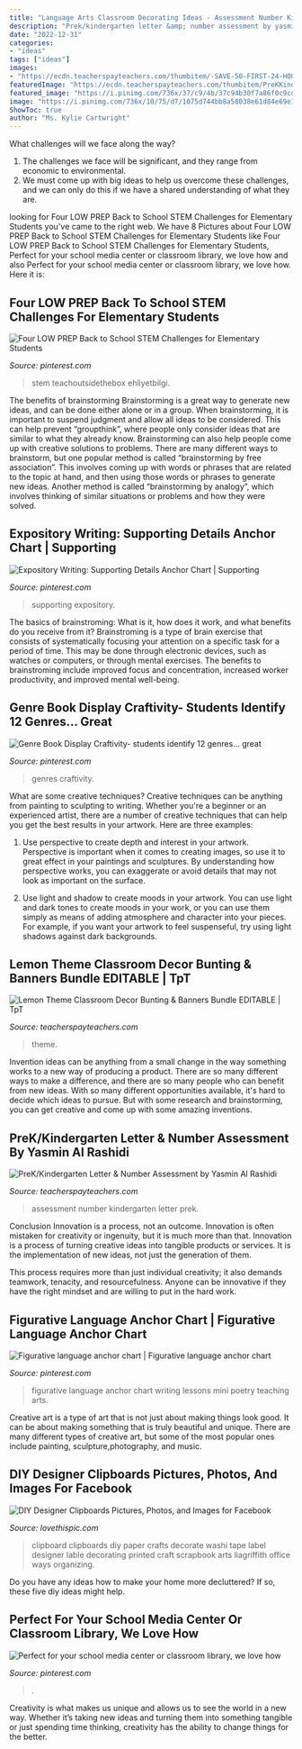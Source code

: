 ```yaml
---
title: "Language Arts Classroom Decorating Ideas - Assessment Number Kindergarten Letter Prek"
description: "Prek/kindergarten letter &amp; number assessment by yasmin al rashidi"
date: "2022-12-31"
categories:
- "ideas"
tags: ["ideas"]
images:
- "https://ecdn.teacherspayteachers.com/thumbitem/-SAVE-50-FIRST-24-HOURS-Lemon-Theme-Classroom-Decor-Bunting-Banners-4792631-1568004004/original-4792631-4.jpg"
featuredImage: "https://ecdn.teacherspayteachers.com/thumbitem/PreKKindergarten-Letter-Number-Assessment-1396371919/original-690071-2.jpg"
featured_image: "https://i.pinimg.com/736x/37/c9/4b/37c94b30f7a86f0c9cd2caa2aee08f21--expository-writing-anchor-chart.jpg"
image: "https://i.pinimg.com/736x/10/75/d7/1075d744bb8a58038e61d84e69e1a942.jpg"
ShowToc: true
author: "Ms. Kylie Cartwright"
---
```



What challenges will we face along the way?
1. The challenges we face will be significant, and they range from economic to environmental. 
2. We must come up with big ideas to help us overcome these challenges, and we can only do this if we have a shared understanding of what they are.

	

		
looking for Four LOW PREP Back to School STEM Challenges for Elementary Students you've came to the right web. We have 8 Pictures about Four LOW PREP Back to School STEM Challenges for Elementary Students like Four LOW PREP Back to School STEM Challenges for Elementary Students, Perfect for your school media center or classroom library, we love how and also Perfect for your school media center or classroom library, we love how. Here it is:
		
    
## Four LOW PREP Back To School STEM Challenges For Elementary Students

<img loading=lazy src="https://i.pinimg.com/736x/3b/cd/df/3bcddfc1b10413b689cb0e707b4e686f.jpg" onerror="this.onerror=null;this.src='https://tse3.mm.bing.net/th?id=OIP.RlPqp-nvzUBaRuiknkSJpAHaLH&amp;pid=15.1';" alt="Four LOW PREP Back to School STEM Challenges for Elementary Students">

_Source: pinterest.com_

>stem teachoutsidethebox ehliyetbilgi. 

	

The benefits of brainstorming
Brainstorming is a great way to generate new ideas, and can be done either alone or in a group. When brainstorming, it is important to suspend judgment and allow all ideas to be considered. This can help prevent “groupthink”, where people only consider ideas that are similar to what they already know. Brainstorming can also help people come up with creative solutions to problems.
There are many different ways to brainstorm, but one popular method is called “brainstorming by free association”. This involves coming up with words or phrases that are related to the topic at hand, and then using those words or phrases to generate new ideas. Another method is called “brainstorming by analogy”, which involves thinking of similar situations or problems and how they were solved.

    
## Expository Writing: Supporting Details Anchor Chart | Supporting

<img loading=lazy src="https://i.pinimg.com/736x/37/c9/4b/37c94b30f7a86f0c9cd2caa2aee08f21--expository-writing-anchor-chart.jpg" onerror="this.onerror=null;this.src='https://tse1.mm.bing.net/th?id=OIP.6B3LlnS8RNTe19aTBWO2GwHaJ3&amp;pid=15.1';" alt="Expository Writing: Supporting Details Anchor Chart | Supporting">

_Source: pinterest.com_

>supporting expository. 

	

The basics of brainstroming: What is it, how does it work, and what benefits do you receive from it?
Brainstroming is a type of brain exercise that consists of systematically focusing your attention on a specific task for a period of time. This may be done through electronic devices, such as watches or computers, or through mental exercises. The benefits to brainstroming include improved focus and concentration, increased worker productivity, and improved mental well-being.

    
## Genre Book Display Craftivity- Students Identify 12 Genres... Great

<img loading=lazy src="https://i.pinimg.com/736x/b5/f7/c9/b5f7c9d68b952a69c5361772b7635a17.jpg" onerror="this.onerror=null;this.src='https://tse1.mm.bing.net/th?id=OIP.uaWsKNwlqqXyAWMkXNj45AHaMx&amp;pid=15.1';" alt="Genre Book Display Craftivity- students identify 12 genres... great">

_Source: pinterest.com_

>genres craftivity. 

	

What are some creative techniques?
Creative techniques can be anything from painting to sculpting to writing. Whether you're a beginner or an experienced artist, there are a number of creative techniques that can help you get the best results in your artwork. Here are three examples:
1. Use perspective to create depth and interest in your artwork. Perspective is important when it comes to creating images, so use it to great effect in your paintings and sculptures. By understanding how perspective works, you can exaggerate or avoid details that may not look as important on the surface.

2. Use light and shadow to create moods in your artwork. You can use light and dark tones to create moods in your work, or you can use them simply as means of adding atmosphere and character into your pieces. For example, if you want your artwork to feel suspenseful, try using light shadows against dark backgrounds.

    
## Lemon Theme Classroom Decor Bunting &amp; Banners Bundle EDITABLE | TpT

<img loading=lazy src="https://ecdn.teacherspayteachers.com/thumbitem/-SAVE-50-FIRST-24-HOURS-Lemon-Theme-Classroom-Decor-Bunting-Banners-4792631-1568004004/original-4792631-4.jpg" onerror="this.onerror=null;this.src='https://tse4.mm.bing.net/th?id=OIP.vRnXvZjAtUZ89FvVDq0kwAAAAA&amp;pid=15.1';" alt="Lemon Theme Classroom Decor Bunting &amp; Banners Bundle EDITABLE | TpT">

_Source: teacherspayteachers.com_

>theme. 

	

Invention ideas can be anything from a small change in the way something works to a new way of producing a product. There are so many different ways to make a difference, and there are so many people who can benefit from new ideas. With so many different opportunities available, it's hard to decide which ideas to pursue. But with some research and brainstorming, you can get creative and come up with some amazing inventions.

    
## PreK/Kindergarten Letter &amp; Number Assessment By Yasmin Al Rashidi

<img loading=lazy src="https://ecdn.teacherspayteachers.com/thumbitem/PreKKindergarten-Letter-Number-Assessment-1396371919/original-690071-2.jpg" onerror="this.onerror=null;this.src='https://tse2.mm.bing.net/th?id=OIP.KAGJLv52a0rx3YR25xozRwAAAA&amp;pid=15.1';" alt="PreK/Kindergarten Letter &amp; Number Assessment by Yasmin Al Rashidi">

_Source: teacherspayteachers.com_

>assessment number kindergarten letter prek. 

	

Conclusion
Innovation is a process, not an outcome.
Innovation is often mistaken for creativity or ingenuity, but it is much more than that. Innovation is a process of turning creative ideas into tangible products or services. It is the implementation of new ideas, not just the generation of them.

This process requires more than just individual creativity; it also demands teamwork, tenacity, and resourcefulness. Anyone can be innovative if they have the right mindset and are willing to put in the hard work.

    
## Figurative Language Anchor Chart | Figurative Language Anchor Chart

<img loading=lazy src="https://i.pinimg.com/736x/45/b9/f3/45b9f3085f026e940ad718f25764802c.jpg" onerror="this.onerror=null;this.src='https://tse3.mm.bing.net/th?id=OIP.CHZoVvjbNaQgVXSGuo-nGgHaJ3&amp;pid=15.1';" alt="Figurative language anchor chart | Figurative language anchor chart">

_Source: pinterest.com_

>figurative language anchor chart writing lessons mini poetry teaching arts. 

	

Creative art is a type of art that is not just about making things look good. It can be about making something that is truly beautiful and unique. There are many different types of creative art, but some of the most popular ones include painting, sculpture,photography, and music.

    
## DIY Designer Clipboards Pictures, Photos, And Images For Facebook

<img loading=lazy src="http://www.lovethispic.com/uploaded_images/240466-Diy-Designer-Clipboards.jpg" onerror="this.onerror=null;this.src='https://tse3.mm.bing.net/th?id=OIP.3WuaFjyuSXbPg3fa1oTHzQHaP2&amp;pid=15.1';" alt="DIY Designer Clipboards Pictures, Photos, and Images for Facebook">

_Source: lovethispic.com_

>clipboard clipboards diy paper crafts decorate washi tape label designer lable decorating printed craft scrapbook arts liagriffith office ways organizing. 

	

Do you have any ideas how to make your home more decluttered? If so, these five diy ideas might help.

    
## Perfect For Your School Media Center Or Classroom Library, We Love How

<img loading=lazy src="https://i.pinimg.com/736x/10/75/d7/1075d744bb8a58038e61d84e69e1a942.jpg" onerror="this.onerror=null;this.src='https://tse1.mm.bing.net/th?id=OIP.E5njuuc4cFff8s3JnMiUIgHaEL&amp;pid=15.1';" alt="Perfect for your school media center or classroom library, we love how">

_Source: pinterest.com_

>. 

	

Creativity is what makes us unique and allows us to see the world in a new way. Whether it’s taking new ideas and turning them into something tangible or just spending time thinking, creativity has the ability to change things for the better.

